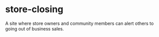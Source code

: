 # store-closing
A site where store owners and community members can alert others to going out of business sales.  
